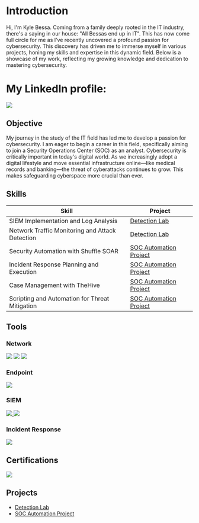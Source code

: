 # Introduction

Hi, I'm Kyle Bessa. Coming from a family deeply rooted in the IT industry, there's a saying in our house: "All Bessas end up in IT". This has now come full circle for me as I’ve recently uncovered a profound passion for cybersecurity. This discovery has driven me to immerse myself in various projects, honing my skills and expertise in this dynamic field. Below is a showcase of my work, reflecting my growing knowledge and dedication to mastering cybersecurity.

# My LinkedIn profile:
<a href="https://www.linkedin.com/in/kyle-bessa-526a9121b/"><img src="https://img.shields.io/badge/-LinkedIn-0072b1?&style=for-the-badge&logo=linkedin&logoColor=white" /></a>

## Objective

My journey in the study of the IT field has led me to develop a passion for cybersecurity. I am eager to begin a career in this field, specifically aiming to join a Security Operations Center (SOC) as an analyst. Cybersecurity is critically important in today's digital world. As we increasingly adopt a digital lifestyle and move essential infrastructure online—like medical records and banking—the threat of cyberattacks continues to grow. This makes safeguarding cyberspace more crucial than ever.

## Skills


| Skill                                         | Project         |
|-----------------------------------------------|----------------------------|
| SIEM Implementation and Log Analysis          | <a href="https://github.com/Kyle18-hub/Detection-Lab/edit/main/README.md">Detection Lab</a>|
| Network Traffic Monitoring and Attack Detection | <a href="https://github.com/Kyle18-hub/Detection-Lab/edit/main/README.md">Detection Lab</a> |
| Security Automation with Shuffle SOAR         | <a href="https://github.com/Kyle18-hub/SOC-Automation-Lab/blob/main/README.md">SOC Automation Project </a>|
| Incident Response Planning and Execution      | <a href="https://github.com/Kyle18-hub/SOC-Automation-Lab/blob/main/README.md">SOC Automation Project </a>|
| Case Management with TheHive                  | <a href="https://github.com/Kyle18-hub/SOC-Automation-Lab/blob/main/README.md">SOC Automation Project </a>|
| Scripting and Automation for Threat Mitigation | <a href="https://github.com/Kyle18-hub/SOC-Automation-Lab/blob/main/README.md">SOC Automation Project </a>|

## Tools

### Network
<div>
    <img src="https://img.shields.io/badge/-Wireshark-1679A7?&style=for-the-badge&logo=Wireshark&logoColor=white" />
    <img src="https://img.shields.io/badge/-Suricata-EF3B2D?&style=for-the-badge&logo=Suricata&logoColor=white" />
    <img src="https://img.shields.io/badge/-Zeek-777BB4?&style=for-the-badge&logo=Zeek&logoColor=white" />
</div>

### Endpoint
<div>
    <!-- Sysmon -->
<a href="https://docs.microsoft.com/en-us/sysinternals/downloads/sysmon">
    <img src="https://img.shields.io/badge/-Sysmon-0078D7?&style=for-the-badge&logo=Microsoft&logoColor=white" /> </a>
    
</div>

### SIEM
<div>
  <!-- VirtualBox -->
<a href="https://www.virtualbox.org/">
    <img src="https://img.shields.io/badge/-VirtualBox-183A61?&style=for-the-badge&logo=VirtualBox&logoColor=white" />
</a>

<!-- Wazuh -->
<a href="https://wazuh.com/">
    <img src="https://img.shields.io/badge/-Wazuh-4F8A10?&style=for-the-badge&logo=Wazuh&logoColor=white" />
</a>
</div>

### Incident Response
<!-- TheHive -->
</div>
<a href="https://thehive-project.org/">
    <img src="https://img.shields.io/badge/-TheHive-F1C232?&style=for-the-badge&logo=TheHive&logoColor=black" />
</a>
</div>

## Certifications
<div>
<img src="https://img.shields.io/badge/-Google%20Cybersecurity-4285F4?&style=for-the-badge&logo=Google&logoColor=white" />
</div>

## Projects
- <a href="https://github.com/Kyle18-hub/Detection-Lab/edit/main/README.md">Detection Lab</a>
- <a href="https://github.com/Kyle18-hub/SOC-Automation-Lab/blob/main/README.md">SOC Automation Project </a>
